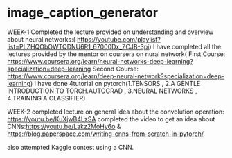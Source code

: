# image_caption_generator
WEEK-1
Completed the lecture provided on understanding and overview about neural networks:(
https://youtube.com/playlist?list=PLZHQObOWTQDNU6R1_67000Dx_ZCJB-3pi)
I have completed all the lectures provided by the mentor on coursera on nural network(
First Course: https://www.coursera.org/learn/neural-networks-deep-learning?specialization=deep-learning
Second Course: https://www.coursera.org/learn/deep-neural-network?specialization=deep-learning)
I have done 4tutorial on pytorch(1.TENSORS , 2.A GENTLE INTRODUCTION TO TORCH.AUTOGRAD , 3.NEURAL NETWORKS , 4.TRAINING A CLASSIFIER)

WEEK-2
completed lecture on general idea about the convolution operation: https://youtu.be/KuXjwB4LzSA
completed the video to get an idea about CNNs:https://youtu.be/Lakz2MoHy6o &  https://blog.paperspace.com/writing-cnns-from-scratch-in-pytorch/

also attempted Kaggle contest using a CNN.
